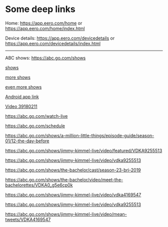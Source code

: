 # Some deep links

Home: https://app.eero.com/home or https://app.eero.com/home/index.html

Device details: https://app.eero.com/devicedetails or https://app.eero.com/devicedetails/index.html

------

ABC shows: https://abc.go.com/shows

[shows](https://abc.go.com/shows)

[more shows](http://abcplayer/shows)

[even more shows](abcplayer://shows)

[Android app link](android-app://com.abc.abcnews/abcnews/video/abcnews~41463246)

[Video 39180211](abcnews://video/abcnews~39180211)

https://abc.go.com/watch-live

https://abc.go.com/schedule

https://abc.go.com/shows/a-million-little-things/episode-guide/season-01/12-the-day-before

https://abc.go.com/shows/jimmy-kimmel-live/video/featured/VDKA9255513

https://abc.go.com/shows/jimmy-kimmel-live/video/vdka9255513

https://abc.go.com/shows/the-bachelor/cast/season-23-bri-2019

https://abc.go.com/shows/the-bachelor/video/meet-the-bachelorettes/VDKA0_g5e6cp0k

https://abc.go.com/shows/jimmy-kimmel-live/video/vdka4169547

https://abc.go.com/shows/jimmy-kimmel-live/video/vdka9255513

https://abc.go.com/shows/jimmy-kimmel-live/video/mean-tweets/VDKA4169547
